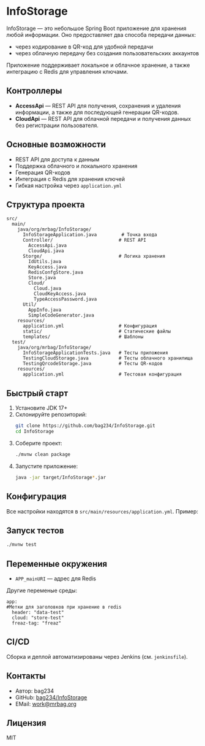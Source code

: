 # InfoStorage

InfoStorage — это небольшое Spring Boot приложение для хранения любой информации. Оно предоставляет два способа передачи данных:
- через кодирование в QR-код для удобной передачи
- через облачную передачу без создания пользовательских аккаунтов

Приложение поддерживает локальное и облачное хранение, а также интеграцию с Redis для управления ключами.

## Контроллеры
- **AccessApi** — REST API для получения, сохранения и удаления информации, а также для последующей генерации QR-кодов.
- **CloudApi** — REST API для облачной передачи и получения данных без регистрации пользователя.

## Основные возможности
- REST API для доступа к данным
- Поддержка облачного и локального хранения
- Генерация QR-кодов
- Интеграция с Redis для хранения ключей
- Гибкая настройка через `application.yml`

## Структура проекта
```
src/
  main/
    java/org/mrbag/InfoStorage/
      InfoStorageApplication.java         # Точка входа
      Controller/                        # REST API
        AccessApi.java
        CloudApi.java
      Storge/                            # Логика хранения
        IdUtils.java
        KeyAccess.java
        RedisConfgStore.java
        Store.java
        Cloud/
          Cloud.java
          CloudKeyAccess.java
          TypeAccessPassword.java
      Util/
        AppInfo.java
        SimpleCodeGenerator.java
    resources/
      application.yml                    # Конфигурация
      static/                            # Статические файлы
      templates/                         # Шаблоны
  test/
    java/org/mrbag/InfoStorage/
      InfoStorageApplicationTests.java   # Тесты приложения
      TestingCloudStorage.java           # Тесты облачного хранилища
      TestingQrcodeStorage.java          # Тесты QR-кодов
    resources/
      application.yml                    # Тестовая конфигурация
```

## Быстрый старт
1. Установите JDK 17+
2. Склонируйте репозиторий:
   ```sh
   git clone https://github.com/bag234/InfoStorage.git
   cd InfoStorage
   ```
3. Соберите проект:
   ```sh
   ./mvnw clean package
   ```
4. Запустите приложение:
   ```sh
   java -jar target/InfoStorage*.jar
   ```

## Конфигурация
Все настройки находятся в `src/main/resources/application.yml`. Пример:

## Запуск тестов
```sh
./mvnw test
```

## Переменные окружения
- `APP_mainURI` — адрес для Redis

Другие переменые среды:
```properis
app:
#Метки для заголовков при хранение в redis 
  header: "data-test" 
  cloud: "store-test"
  freaz-tag: "freaz"
```


## CI/CD
Сборка и деплой автоматизированы через Jenkins (см. `jenkinsfile`).

## Контакты
- Автор: bag234
- GitHub: [bag234/InfoStorage](https://github.com/bag234/InfoStorage)
- EMail: work@mrbag.org

## Лицензия
MIT
